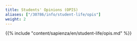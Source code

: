 ```yaml
---
title: Students' Opinions (OPIS)
aliases: ["/30786/info/student-life/opis"]
weight: 2
---
```


{{% include "content/sapienza/en/student-life/opis.md" %}}
